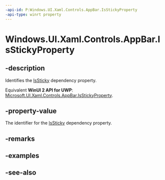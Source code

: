 ```yaml
---
-api-id: P:Windows.UI.Xaml.Controls.AppBar.IsStickyProperty
-api-type: winrt property
---
```


<!-- Property syntax
public Windows.UI.Xaml.DependencyProperty IsStickyProperty { get; }
-->

# Windows.UI.Xaml.Controls.AppBar.IsStickyProperty

## -description
Identifies the [IsSticky](appbar_issticky.md) dependency property.

Equivalent **WinUI 2 API for UWP**: [Microsoft.UI.Xaml.Controls.AppBar.IsStickyProperty](/windows/winui/api/microsoft.ui.xaml.controls.appbar.isstickyproperty).

## -property-value
The identifier for the [IsSticky](appbar_issticky.md) dependency property.

## -remarks

## -examples

## -see-also
